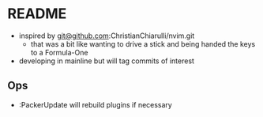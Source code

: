 # README

+   inspired by git@github.com:ChristianChiarulli/nvim.git
    +   that was a bit like wanting to drive a stick and being handed the keys to a Formula-One
+   developing in mainline  but will tag commits of interest

## Ops

+   :PackerUpdate will rebuild plugins if necessary

